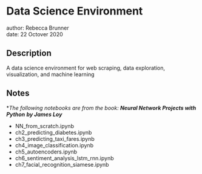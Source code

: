# Data Science Environment

author: Rebecca Brunner
<br>
date: 22 Octover 2020

## Description

A data science environment for web scraping, data exploration, visualization, and machine learning

## Notes

**The following notebooks are from the book: ***Neural Network Projects with Python*** **by James Loy***

- NN_from_scratch.ipynb
- ch2_predicting_diabetes.ipynb
- ch3_predicting_taxi_fares.ipynb
- ch4_image_classification.ipynb
- ch5_autoencoders.ipynb
- ch6_sentiment_analysis_lstm_rnn.ipynb
- ch7_facial_recognition_siamese.ipynb

